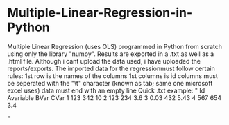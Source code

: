 # Multiple-Linear-Regression-in-Python
Multiple Linear Regression (uses OLS) programmed in Python from scratch using only the library "numpy". Results are exported in a .txt as well as a .html file. 
Although i cant upload the data used, i have uploaded the reports/exports.
The imported data for the regressionmust follow certain rules:
  1st row is the names of the columns
  1st columns is id
  columns must be seperated with the "\t" character (known as tab; same one microsoft excel uses)
  data must end with an empty line
  Quick .txt example:
"
Id  Avariable  BVar  CVar
1  123  342  10
2  123  234  3.6
3  0.03  432  5.43
4  567  654  3.4

"  
